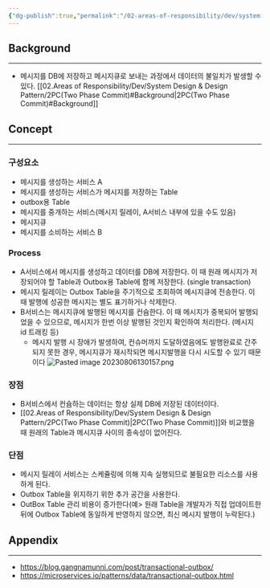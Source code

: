 ```yaml
---
{"dg-publish":true,"permalink":"/02-areas-of-responsibility/dev/system-design-and-design-pattern/transactional-outbox-pattern/","tags":["system_design","db","event_stream","message_broker","dev"],"noteIcon":""}
---
```


## Background
---
- 메시지를 DB에 저장하고 메시지큐로 보내는 과정에서 데이터의 불일치가 발생할 수 있다. [[02.Areas of Responsibility/Dev/System Design & Design Pattern/2PC(Two Phase Commit)#Background\|2PC(Two Phase Commit)#Background]]
## Concept
---
### 구성요소
- 메시지를 생성하는 서비스 A
- 메시지를 생성하는 서비스가 메시지를 저장하는 Table
- outbox용 Table
- 메시지를 중개하는 서비스(메시지 릴레이, A서비스 내부에 있을 수도 있음) 
- 메시지큐
- 메시지를 소비하는 서비스 B
### Process
- A서비스에서 메시지를 생성하고 데이터를 DB에 저장한다. 이 때 원래 메시지가 저장되어야 할 Table과 Outbox용 Table에 함께 저장한다. (single transaction)
- 메시지 릴레이는 Outbox Table을 주기적으로 조회하여 메시지큐에 전송한다. 이 때 발행에 성공한 메시지는 별도 표기하거나 삭제한다.
- B서비스는 메시지큐에 발행된 메시지를 컨슘한다. 이 때 메시지가 중복되어 발행되었을 수 있으므로, 메시지가 한번 이상 발행된 것인지 확인하여 처리한다. (메시지 id 트래킹 등)
	- 메시지 발행 시 장애가 발생하여, 컨슈머까지 도달하였음에도 발행완료로 간주되지 못한 경우,  메시지큐가 재시작되면 메시지발행을 다시 시도할 수 있기 때문이다
![Pasted image 20230806130157.png](/img/user/992.-----attachments/Pasted%20image%2020230806130157.png)
### 장점
- B서비스에서 컨슘하는 데이터는 항상 실제 DB에 저장된 데이터이다.
- [[02.Areas of Responsibility/Dev/System Design & Design Pattern/2PC(Two Phase Commit)\|2PC(Two Phase Commit)]]와 비교했을 때 원래의 Table과 메시지큐 사이의 종속성이 없어진다.
### 단점
- 메시지 릴레이 서비스는 스케쥴링에 의해 지속 실행되므로 불필요한 리소스를 사용하게 된다.
- Outbox Table을 위지하기 위한 추가 공간을 사용한다.
- OutBox Table 관리 비용이 증가한다(예> 원래 Table을 개발자가 직접 업데이트한 뒤에 Outbox Table에 동일하게 반영하지 않으면, 최신 메시지 발행이 누락된다.)

## Appendix
---
- https://blog.gangnamunni.com/post/transactional-outbox/
- https://microservices.io/patterns/data/transactional-outbox.html